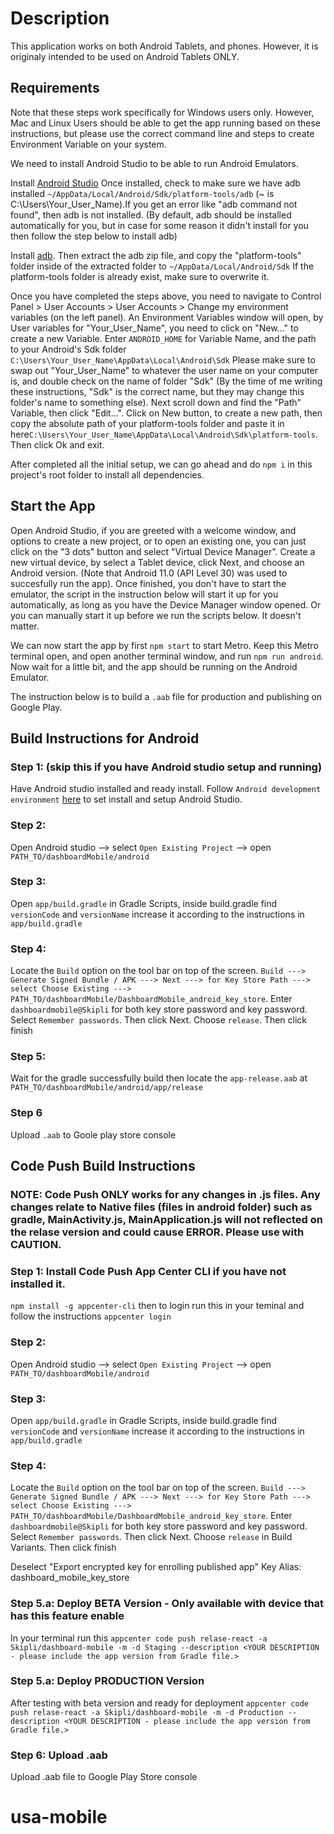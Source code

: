 # Description

This application works on both Android Tablets, and phones. However, it is originaly intended to be used on Android Tablets ONLY.

## Requirements

Note that these steps work specifically for Windows users only. However, Mac and Linux Users should be able to get the app running based on these instructions, but please use the correct command line and steps to create Environment Variable on your system.

We need to install Android Studio to be able to run Android Emulators.

Install [Android Studio](https://developer.android.com/studio)
Once installed, check to make sure we have adb installed `~/AppData/Local/Android/Sdk/platform-tools/adb` (~ is C:\Users\Your_User_Name).If you get an error like "adb command not found", then adb is not installed. (By default, adb should be installed automatically for you, but in case for some reason it didn't install for you then follow the step below to install adb)

Install [adb](https://developer.android.com/studio/releases/platform-tools). Then extract the adb zip file, and copy the "platform-tools" folder inside of the extracted folder to `~/AppData/Local/Android/Sdk` If the platform-tools folder is already exist, make sure to overwrite it.

Once you have completed the steps above, you need to navigate to Control Panel > User Accounts > User Accounts > Change my environment variables (on the left panel). An Environment Variables window will open, by User variables for "Your_User_Name", you need to click on "New..." to create a new Variable. Enter `ANDROID_HOME` for Variable Name, and the path to your Android's Sdk folder `C:\Users\Your_User_Name\AppData\Local\Android\Sdk` Please make sure to swap out "Your_User_Name" to whatever the user name on your computer is, and double check on the name of folder "Sdk" (By the time of me writing these instructions, "Sdk" is the correct name, but they may change this folder's name to something else). Next scroll down and find the "Path" Variable, then click "Edit...". Click on New button, to create a new path, then copy the absolute path of your platform-tools folder and paste it in here`C:\Users\Your_User_Name\AppData\Local\Android\Sdk\platform-tools`. Then click Ok and exit.

After completed all the initial setup, we can go ahead and do `npm i` in this project's root folder to install all dependencies.

## Start the App

Open Android Studio, if you are greeted with a welcome window, and options to create a new project, or to open an existing one, you can just click on the "3 dots" button and select "Virtual Device Manager". Create a new virtual device, by select a Tablet device, click Next, and choose an Android version. (Note that Android 11.0 (API Level 30) was used to succesfully run the app). Once finished, you don't have to start the emulator, the script in the instruction below will start it up for you automatically, as long as you have the Device Manager window opened. Or you can manually start it up before we run the scripts below. It doesn't matter.

We can now start the app by first `npm start` to start Metro.
Keep this Metro terminal open, and open another terminal window, and run `npm run android`. Now wait for a little bit, and the app should be running on the Android Emulator.

The instruction below is to build a `.aab` file for production and publishing on Google Play.

## Build Instructions for Android

### Step 1: (skip this if you have Android studio setup and running)

Have Android studio installed and ready install. Follow `Android development environment` [here](https://reactnative.dev/docs/environment-setup) to set install and setup Android Studio.

### Step 2:

Open Android studio --> select `Open Existing Project` --> open `PATH_TO/dashboardMobile/android`

### Step 3:

Open `app/build.gradle` in Gradle Scripts, inside build.gradle find `versionCode` and `versionName` increase it according to the instructions in `app/build.gradle`

### Step 4:

Locate the `Build` option on the tool bar on top of the screen. `Build ---> Generate Signed Bundle / APK ---> Next ---> for Key Store Path ---> select Choose Existing ---> PATH_TO/dashboardMobile/DashboardMobile_android_key_store`. Enter `dashboardmobile@Skipli` for both key store password and key password. Select `Remember passwords`. Then click Next. Choose `release`. Then click finish

### Step 5:

Wait for the gradle successfully build then locate the
`app-release.aab`
at
`PATH_TO/dashboardMobile/android/app/release`

### Step 6

Upload `.aab` to Goole play store console

## Code Push Build Instructions

### NOTE: Code Push ONLY works for any changes in .js files. Any changes relate to Native files (files in android folder) such as gradle, MainActivity.js, MainApplication.js will not reflected on the relase version and could cause ERROR. Please use with CAUTION.

### Step 1: Install Code Push App Center CLI if you have not installed it.

`npm install -g appcenter-cli`
then to login run this in your teminal and follow the instructions
`appcenter login`

### Step 2:

Open Android studio --> select `Open Existing Project` --> open `PATH_TO/dashboardMobile/android`

### Step 3:

Open `app/build.gradle` in Gradle Scripts, inside build.gradle find `versionCode` and `versionName` increase it according to the instructions in `app/build.gradle`

### Step 4:

Locate the `Build` option on the tool bar on top of the screen. `Build ---> Generate Signed Bundle / APK ---> Next ---> for Key Store Path ---> select Choose Existing ---> PATH_TO/dashboardMobile/DashboardMobile_android_key_store`. Enter `dashboardmobile@Skipli` for both key store password and key password. Select `Remember passwords`. Then click Next. Choose `release` in Build Variants. Then click finish

Deselect "Export encrypted key for enrolling published app"
Key Alias: dashboard_mobile_key_store

### Step 5.a: Deploy BETA Version - Only available with device that has this feature enable

In your terminal run this
`appcenter code push relase-react -a Skipli/dashboard-mobile -m -d Staging --description <YOUR DESCRIPTION - please include the app version from Gradle file.>`

### Step 5.a: Deploy PRODUCTION Version

After testing with beta version and ready for deployment
`appcenter code push relase-react -a Skipli/dashboard-mobile -m -d Production --description <YOUR DESCRIPTION - please include the app version from Gradle file.>`

### Step 6: Upload .aab

Upload .aab file to Google Play Store console
# usa-mobile
